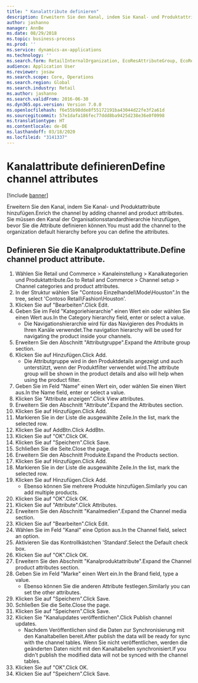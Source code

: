 ```yaml
---
title: " Kanalattribute definieren"
description: Erweitern Sie den Kanal, indem Sie Kanal- und Produktattribute hinzufügen.
author: jashanno
manager: AnnBe
ms.date: 08/29/2018
ms.topic: business-process
ms.prod: ''
ms.service: dynamics-ax-applications
ms.technology: ''
ms.search.form: RetailInternalOrganization, EcoResAttributeGroup, EcoResAttributeGroupAttribute, RetailAddChannelItems, RetailCatalogProductAttributeValue, RetailMedia
audience: Application User
ms.reviewer: josaw
ms.search.scope: Core, Operations
ms.search.region: Global
ms.search.industry: Retail
ms.author: jashanno
ms.search.validFrom: 2016-06-30
ms.dyn365.ops.version: Version 7.0.0
ms.openlocfilehash: f6e55b98dde8f55172191ba43044d22fe3f2a61d
ms.sourcegitcommit: 57e1dafa186fec77ddd8ba9425d238e36e0f0998
ms.translationtype: HT
ms.contentlocale: de-DE
ms.lasthandoff: 03/18/2020
ms.locfileid: "3141337"
---
```

# <a name="define-channel-attributes"></a><span data-ttu-id="7c573-103"> Kanalattribute definieren</span><span class="sxs-lookup"><span data-stu-id="7c573-103">Define channel attributes</span></span>

[!include [banner](../includes/banner.md)]

<span data-ttu-id="7c573-104">Erweitern Sie den Kanal, indem Sie Kanal- und Produktattribute hinzufügen.</span><span class="sxs-lookup"><span data-stu-id="7c573-104">Enrich the channel by adding channel and product attributes.</span></span> <span data-ttu-id="7c573-105">Sie müssen den Kanal der Organisationsstandardhierarchie hinzufügen, bevor Sie die Attribute definieren können.</span><span class="sxs-lookup"><span data-stu-id="7c573-105">You must add the channel to the organization default hierarchy before you can define the attributes.</span></span>


## <a name="define-channel-product-attribute"></a><span data-ttu-id="7c573-106">Definieren Sie die Kanalproduktattribute.</span><span class="sxs-lookup"><span data-stu-id="7c573-106">Define channel product attribute.</span></span>
1. <span data-ttu-id="7c573-107">Wählen Sie Retail und Commerce > Kanaleinstellung > Kanalkategorien und Produktattribute.</span><span class="sxs-lookup"><span data-stu-id="7c573-107">Go to Retail and Commerce > Channel setup > Channel categories and product attributes.</span></span>
2. <span data-ttu-id="7c573-108">In der Struktur wählen Sie "Contoso Einzelhandel\Mode\Houston".</span><span class="sxs-lookup"><span data-stu-id="7c573-108">In the tree, select 'Contoso Retail\Fashion\Houston'.</span></span>
3. <span data-ttu-id="7c573-109">Klicken Sie auf "Bearbeiten".</span><span class="sxs-lookup"><span data-stu-id="7c573-109">Click Edit.</span></span>
4. <span data-ttu-id="7c573-110">Geben Sie im Feld "Kategoriehierarchie" einen Wert ein oder wählen Sie einen Wert aus.</span><span class="sxs-lookup"><span data-stu-id="7c573-110">In the Category hierarchy field, enter or select a value.</span></span>
    * <span data-ttu-id="7c573-111">Die Navigationshierarchie wird für das Navigieren des Produkts in Ihren Kanäle verwendet.</span><span class="sxs-lookup"><span data-stu-id="7c573-111">The navigation hierarchy will be used for navigating the product inside your channels.</span></span>  
5. <span data-ttu-id="7c573-112">Erweitern Sie den Abschnitt "Attributgruppe".</span><span class="sxs-lookup"><span data-stu-id="7c573-112">Expand the Attribute group section.</span></span>
6. <span data-ttu-id="7c573-113">Klicken Sie auf Hinzufügen.</span><span class="sxs-lookup"><span data-stu-id="7c573-113">Click Add.</span></span>
    * <span data-ttu-id="7c573-114">Die Attributgruppe wird in den Produktdetails angezeigt und auch unterstützt, wenn der Produktfilter verwendet wird.</span><span class="sxs-lookup"><span data-stu-id="7c573-114">The attribute group will be shown in the product details and also will help when using the product filter.</span></span>  
7. <span data-ttu-id="7c573-115">Geben Sie im Feld "Name" einen Wert ein, oder wählen Sie einen Wert aus.</span><span class="sxs-lookup"><span data-stu-id="7c573-115">In the Name field, enter or select a value.</span></span>
8. <span data-ttu-id="7c573-116">Klicken Sie "Attribute anzeigen".</span><span class="sxs-lookup"><span data-stu-id="7c573-116">Click View attributes.</span></span>
9. <span data-ttu-id="7c573-117">Erweitern Sie den Abschnitt "Attribute".</span><span class="sxs-lookup"><span data-stu-id="7c573-117">Expand the Attributes section.</span></span>
10. <span data-ttu-id="7c573-118">Klicken Sie auf Hinzufügen.</span><span class="sxs-lookup"><span data-stu-id="7c573-118">Click Add.</span></span>
11. <span data-ttu-id="7c573-119">Markieren Sie in der Liste die ausgewählte Zeile.</span><span class="sxs-lookup"><span data-stu-id="7c573-119">In the list, mark the selected row.</span></span>
12. <span data-ttu-id="7c573-120">Klicken Sie auf AddBtn.</span><span class="sxs-lookup"><span data-stu-id="7c573-120">Click AddBtn.</span></span>
13. <span data-ttu-id="7c573-121">Klicken Sie auf "OK".</span><span class="sxs-lookup"><span data-stu-id="7c573-121">Click OK.</span></span>
14. <span data-ttu-id="7c573-122">Klicken Sie auf "Speichern".</span><span class="sxs-lookup"><span data-stu-id="7c573-122">Click Save.</span></span>
15. <span data-ttu-id="7c573-123">Schließen Sie die Seite.</span><span class="sxs-lookup"><span data-stu-id="7c573-123">Close the page.</span></span>
16. <span data-ttu-id="7c573-124">Erweitern Sie den Abschnitt Produkte.</span><span class="sxs-lookup"><span data-stu-id="7c573-124">Expand the Products section.</span></span>
17. <span data-ttu-id="7c573-125">Klicken Sie auf Hinzufügen.</span><span class="sxs-lookup"><span data-stu-id="7c573-125">Click Add.</span></span>
18. <span data-ttu-id="7c573-126">Markieren Sie in der Liste die ausgewählte Zeile.</span><span class="sxs-lookup"><span data-stu-id="7c573-126">In the list, mark the selected row.</span></span>
19. <span data-ttu-id="7c573-127">Klicken Sie auf Hinzufügen.</span><span class="sxs-lookup"><span data-stu-id="7c573-127">Click Add.</span></span>
    * <span data-ttu-id="7c573-128">Ebenso können Sie mehrere Produkte hinzufügen.</span><span class="sxs-lookup"><span data-stu-id="7c573-128">Similarly you can add multiple products.</span></span>  
20. <span data-ttu-id="7c573-129">Klicken Sie auf "OK".</span><span class="sxs-lookup"><span data-stu-id="7c573-129">Click OK.</span></span>
21. <span data-ttu-id="7c573-130">Klicken Sie auf "Attribute".</span><span class="sxs-lookup"><span data-stu-id="7c573-130">Click Attributes.</span></span>
22. <span data-ttu-id="7c573-131">Erweitern Sie den Abschnitt "Kanalmedien".</span><span class="sxs-lookup"><span data-stu-id="7c573-131">Expand the Channel media section.</span></span>
23. <span data-ttu-id="7c573-132">Klicken Sie auf "Bearbeiten".</span><span class="sxs-lookup"><span data-stu-id="7c573-132">Click Edit.</span></span>
24. <span data-ttu-id="7c573-133">Wählen Sie im Feld "Kanal" eine Option aus.</span><span class="sxs-lookup"><span data-stu-id="7c573-133">In the Channel field, select an option.</span></span>
25. <span data-ttu-id="7c573-134">Aktivieren Sie das Kontrollkästchen 'Standard'.</span><span class="sxs-lookup"><span data-stu-id="7c573-134">Select the Default check box.</span></span>
26. <span data-ttu-id="7c573-135">Klicken Sie auf "OK".</span><span class="sxs-lookup"><span data-stu-id="7c573-135">Click OK.</span></span>
27. <span data-ttu-id="7c573-136">Erweitern Sie den Abschnitt "Kanalproduktattribute".</span><span class="sxs-lookup"><span data-stu-id="7c573-136">Expand the Channel product attributes section.</span></span>
28. <span data-ttu-id="7c573-137">Geben Sie im Feld "Marke" einen Wert ein.</span><span class="sxs-lookup"><span data-stu-id="7c573-137">In the Brand field, type a value.</span></span>
    * <span data-ttu-id="7c573-138">Ebenso können Sie die anderen Attribute festlegen.</span><span class="sxs-lookup"><span data-stu-id="7c573-138">Similarly you can set the other attributes.</span></span>  
29. <span data-ttu-id="7c573-139">Klicken Sie auf "Speichern".</span><span class="sxs-lookup"><span data-stu-id="7c573-139">Click Save.</span></span>
30. <span data-ttu-id="7c573-140">Schließen Sie die Seite.</span><span class="sxs-lookup"><span data-stu-id="7c573-140">Close the page.</span></span>
31. <span data-ttu-id="7c573-141">Klicken Sie auf "Speichern".</span><span class="sxs-lookup"><span data-stu-id="7c573-141">Click Save.</span></span>
32. <span data-ttu-id="7c573-142">Klicken Sie "Kanalupdates veröffentlichen".</span><span class="sxs-lookup"><span data-stu-id="7c573-142">Click Publish channel updates.</span></span>
    * <span data-ttu-id="7c573-143">Nachdem Veröffentlichen sind die Daten zur Synchronisierung mit den Kanaltabellen bereit.</span><span class="sxs-lookup"><span data-stu-id="7c573-143">After publish the data will be ready for sync with the channel tables.</span></span> <span data-ttu-id="7c573-144">Wenn Sie nicht veröffentlichen, werden die geänderten Daten nicht mit den Kanaltabellen synchronisiert.</span><span class="sxs-lookup"><span data-stu-id="7c573-144">If you didn't publish the modified data will not be synced with the channel tables.</span></span>  
33. <span data-ttu-id="7c573-145">Klicken Sie auf "OK".</span><span class="sxs-lookup"><span data-stu-id="7c573-145">Click OK.</span></span>
34. <span data-ttu-id="7c573-146">Klicken Sie auf "Speichern".</span><span class="sxs-lookup"><span data-stu-id="7c573-146">Click Save.</span></span>

